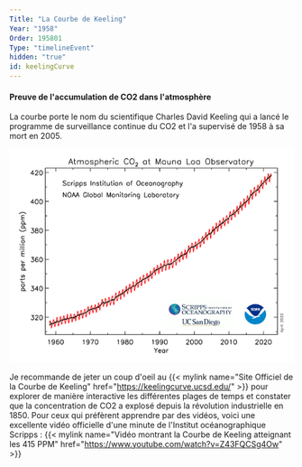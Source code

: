 ```yaml
---
Title: "La Courbe de Keeling"
Year: "1958"
Order: 195801
Type: "timelineEvent"
hidden: "true"
id: keelingCurve
---
```


#### Preuve de l'accumulation de CO2 dans l'atmosphère

La courbe porte le nom du scientifique Charles David Keeling qui a lancé le programme de surveillance continue du CO2 et l'a supervisé de 1958 à sa mort en 2005.

![](/img/ecology/timelines/main/co2_data_mlo.png)

Je recommande de jeter un coup d'oeil au {{< mylink name="Site Officiel de la Courbe de Keeling" href="https://keelingcurve.ucsd.edu/"  >}} pour explorer de manière interactive les différentes plages de temps et constater que la concentration de CO2 a explosé depuis la révolution industrielle en 1850. Pour ceux qui préfèrent apprendre par des vidéos, voici une excellente vidéo officielle d'une minute de l'Institut océanographique Scripps : {{< mylink name="Vidéo montrant la Courbe de Keeling atteignant les 415 PPM" href="https://www.youtube.com/watch?v=Z43FQCSg4Ow" >}}